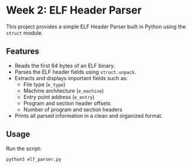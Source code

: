 # Week 2: ELF Header Parser

This project provides a simple ELF Header Parser built in Python using the `struct` module.

## Features
- Reads the first 64 bytes of an ELF binary.
- Parses the ELF header fields using `struct.unpack`.
- Extracts and displays important fields such as:
  - File type (`e_type`)
  - Machine architecture (`e_machine`)
  - Entry point address (`e_entry`)
  - Program and section header offsets
  - Number of program and section headers
- Prints all parsed information in a clean and organized format.

## Usage
Run the script:

```bash
python3 elf_parser.py
